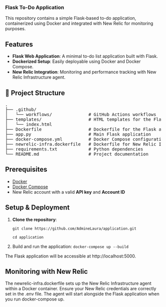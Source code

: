 ### Flask To-Do Application

This repository contains a simple Flask-based to-do application, containerized using Docker and integrated with New Relic for monitoring purposes.


## Features

- **Flask Web Application**: A minimal to-do list application built with Flask.
- **Dockerized Setup**: Easily deployable using Docker and Docker Compose.
- **New Relic Integration**: Monitoring and performance tracking with New Relic Infrastructure agent.


## 📂 Project Structure

<pre>
.
├── .github/
│   └── workflows/              # GitHub Actions workflows
├── templates/                  # HTML templates for the Flask app
│   └── index.html          
├── Dockerfile                  # Dockerfile for the Flask app
├── app.py                      # Main Flask application
├── docker-compose.yml          # Docker Compose configuration
├── newrelic-infra.dockerfile   # Dockerfile for New Relic Infrastructure agent
├── requirements.txt            # Python dependencies 
└── README.md                   # Project documentation
</pre>

  
## Prerequisites

- [Docker](https://www.docker.com/get-started)
- [Docker Compose](https://docs.docker.com/compose/install/)
- New Relic account with a valid **API key** and **Account ID**


## Setup & Deployment

1. **Clone the repository**:

   ``` git clone https://github.com/AdmineLaura/application.git ```

   ``` cd application ```


3. Build and run the application:
```docker-compose up --build```

The Flask application will be accessible at http://localhost:5000.


## Monitoring with New Relic

The newrelic-infra.dockerfile sets up the New Relic Infrastructure agent within a Docker container. Ensure your New Relic credentials are correctly set in the .env file. The agent will start alongside the Flask application when you run docker-compose up.
